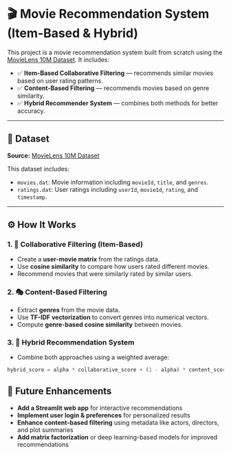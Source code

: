 # 🎬 Movie Recommendation System (Item-Based & Hybrid)

This project is a movie recommendation system built from scratch using the [MovieLens 10M Dataset](https://www.kaggle.com/datasets/amirmotefaker/movielens-10m-dataset-latest-version). It includes:

- ✅ **Item-Based Collaborative Filtering** — recommends similar movies based on user rating patterns.
- ✅ **Content-Based Filtering** — recommends movies based on genre similarity.
- ✅ **Hybrid Recommender System** — combines both methods for better accuracy.

---

## 📂 Dataset

**Source:** [MovieLens 10M Dataset](https://www.kaggle.com/datasets/amirmotefaker/movielens-10m-dataset-latest-version)

This dataset includes:
- `movies.dat`: Movie information including `movieId`, `title`, and `genres`.
- `ratings.dat`: User ratings including `userId`, `movieId`, `rating`, and `timestamp`.

---

## ⚙️ How It Works

### 1. 🧠 Collaborative Filtering (Item-Based)
- Create a **user-movie matrix** from the ratings data.
- Use **cosine similarity** to compare how users rated different movies.
- Recommend movies that were similarly rated by similar users.

### 2. 🎭 Content-Based Filtering
- Extract **genres** from the movie data.
- Use **TF-IDF vectorization** to convert genres into numerical vectors.
- Compute **genre-based cosine similarity** between movies.

### 3. 🤝 Hybrid Recommendation System
- Combine both approaches using a weighted average:
  
```python
hybrid_score = alpha * collaborative_score + (1 - alpha) * content_score
```

## 🚀 Future Enhancements

- **Add a Streamlit web app** for interactive recommendations  
- **Implement user login & preferences** for personalized results  
- **Enhance content-based filtering** using metadata like actors, directors, and plot summaries  
- **Add matrix factorization** or deep learning-based models for improved recommendations  

